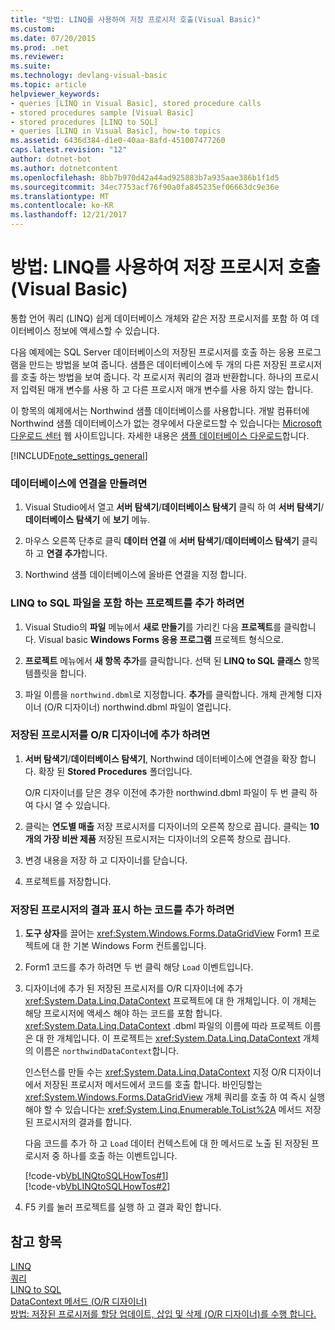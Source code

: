 ```yaml
---
title: "방법: LINQ를 사용하여 저장 프로시저 호출(Visual Basic)"
ms.custom: 
ms.date: 07/20/2015
ms.prod: .net
ms.reviewer: 
ms.suite: 
ms.technology: devlang-visual-basic
ms.topic: article
helpviewer_keywords:
- queries [LINQ in Visual Basic], stored procedure calls
- stored procedures sample [Visual Basic]
- stored procedures [LINQ to SQL]
- queries [LINQ in Visual Basic], how-to topics
ms.assetid: 6436d384-d1e0-40aa-8afd-451007477260
caps.latest.revision: "12"
author: dotnet-bot
ms.author: dotnetcontent
ms.openlocfilehash: 8bb7b970d42a44ad925883b7a935aae386b1f1d5
ms.sourcegitcommit: 34ec7753acf76f90a0fa845235ef06663dc9e36e
ms.translationtype: MT
ms.contentlocale: ko-KR
ms.lasthandoff: 12/21/2017
---
```

# <a name="how-to-call-a-stored-procedure-by-using-linq-visual-basic"></a>방법: LINQ를 사용하여 저장 프로시저 호출(Visual Basic)
통합 언어 쿼리 (LINQ) 쉽게 데이터베이스 개체와 같은 저장 프로시저를 포함 하 여 데이터베이스 정보에 액세스할 수 있습니다.  
  
 다음 예제에는 SQL Server 데이터베이스의 저장된 프로시저를 호출 하는 응용 프로그램을 만드는 방법을 보여 줍니다. 샘플은 데이터베이스에 두 개의 다른 저장된 프로시저를 호출 하는 방법을 보여 줍니다. 각 프로시저 쿼리의 결과 반환합니다. 하나의 프로시저 입력된 매개 변수를 사용 하 고 다른 프로시저 매개 변수를 사용 하지 않는 합니다.  
  
 이 항목의 예제에서는 Northwind 샘플 데이터베이스를 사용합니다. 개발 컴퓨터에 Northwind 샘플 데이터베이스가 없는 경우에서 다운로드할 수 있습니다는 [Microsoft 다운로드 센터](http://go.microsoft.com/fwlink/?LinkID=98088) 웹 사이트입니다. 자세한 내용은 [샘플 데이터베이스 다운로드](../../../../framework/data/adonet/sql/linq/downloading-sample-databases.md)합니다.  
  
[!INCLUDE[note_settings_general](~/includes/note-settings-general-md.md)]  
  
### <a name="to-create-a-connection-to-a-database"></a>데이터베이스에 연결을 만들려면  
  
1.  Visual Studio에서 열고 **서버 탐색기**/**데이터베이스 탐색기** 클릭 하 여 **서버 탐색기**/**데이터베이스 탐색기** 에 **보기** 메뉴.  
  
2.  마우스 오른쪽 단추로 클릭 **데이터 연결** 에 **서버 탐색기**/**데이터베이스 탐색기** 클릭 하 고 **연결 추가**합니다.  
  
3.  Northwind 샘플 데이터베이스에 올바른 연결을 지정 합니다.  
  
### <a name="to-add-a-project-that-contains-a-linq-to-sql-file"></a>LINQ to SQL 파일을 포함 하는 프로젝트를 추가 하려면  
  
1.  Visual Studio의 **파일** 메뉴에서 **새로 만들기**를 가리킨 다음 **프로젝트**를 클릭합니다. Visual basic **Windows Forms 응용 프로그램** 프로젝트 형식으로.  
  
2.  **프로젝트** 메뉴에서 **새 항목 추가**를 클릭합니다. 선택 된 **LINQ to SQL 클래스** 항목 템플릿을 합니다.  
  
3.  파일 이름을 `northwind.dbml`로 지정합니다. **추가**를 클릭합니다. 개체 관계형 디자이너 (O/R 디자이너) northwind.dbml 파일이 열립니다.  
  
### <a name="to-add-stored-procedures-to-the-or-designer"></a>저장된 프로시저를 O/R 디자이너에 추가 하려면  
  
1.  **서버 탐색기**/**데이터베이스 탐색기**, Northwind 데이터베이스에 연결을 확장 합니다. 확장 된 **Stored Procedures** 폴더입니다.  
  
     O/R 디자이너를 닫은 경우 이전에 추가한 northwind.dbml 파일이 두 번 클릭 하 여 다시 열 수 있습니다.  
  
2.  클릭는 **연도별 매출** 저장 프로시저를 디자이너의 오른쪽 창으로 끕니다. 클릭는 **10 개의 가장 비싼 제품** 저장된 프로시저는 디자이너의 오른쪽 창으로 끕니다.  
  
3.  변경 내용을 저장 하 고 디자이너를 닫습니다.  
  
4.  프로젝트를 저장합니다.  
  
### <a name="to-add-code-to-display-the-results-of-the-stored-procedures"></a>저장된 프로시저의 결과 표시 하는 코드를 추가 하려면  
  
1.  **도구 상자**를 끌어는 <xref:System.Windows.Forms.DataGridView> Form1 프로젝트에 대 한 기본 Windows Form 컨트롤입니다.  
  
2.  Form1 코드를 추가 하려면 두 번 클릭 해당 `Load` 이벤트입니다.  
  
3.  디자이너에 추가 된 저장된 프로시저를 O/R 디자이너에 추가 <xref:System.Data.Linq.DataContext> 프로젝트에 대 한 개체입니다. 이 개체는 해당 프로시저에 액세스 해야 하는 코드를 포함 합니다. <xref:System.Data.Linq.DataContext> .dbml 파일의 이름에 따라 프로젝트 이름은 대 한 개체입니다. 이 프로젝트는 <xref:System.Data.Linq.DataContext> 개체의 이름은 `northwindDataContext`합니다.  
  
     인스턴스를 만들 수는 <xref:System.Data.Linq.DataContext> 지정 O/R 디자이너에서 저장된 프로시저 메서드에서 코드를 호출 합니다. 바인딩할는 <xref:System.Windows.Forms.DataGridView> 개체 쿼리를 호출 하 여 즉시 실행 해야 할 수 있습니다는 <xref:System.Linq.Enumerable.ToList%2A> 메서드 저장된 프로시저의 결과를 합니다.  
  
     다음 코드를 추가 하 고 `Load` 데이터 컨텍스트에 대 한 메서드로 노출 된 저장된 프로시저 중 하나를 호출 하는 이벤트입니다.  
  
     [!code-vb[VbLINQtoSQLHowTos#1](../../../../visual-basic/programming-guide/language-features/linq/codesnippet/VisualBasic/how-to-call-a-stored-procedure-by-using-linq_1.vb)]  
    [!code-vb[VbLINQtoSQLHowTos#2](../../../../visual-basic/programming-guide/language-features/linq/codesnippet/VisualBasic/how-to-call-a-stored-procedure-by-using-linq_2.vb)]  
  
4.  F5 키를 눌러 프로젝트를 실행 하 고 결과 확인 합니다.  
  
## <a name="see-also"></a>참고 항목  
 [LINQ](../../../../visual-basic/programming-guide/language-features/linq/index.md)  
 [쿼리](../../../../visual-basic/language-reference/queries/queries.md)  
 [LINQ to SQL](../../../../framework/data/adonet/sql/linq/index.md)  
 [DataContext 메서드 (O/R 디자이너)](/visualstudio/data-tools/datacontext-methods-o-r-designer)  
 [방법: 저장된 프로시저를 할당 업데이트, 삽입 및 삭제 (O/R 디자이너)를 수행 합니다.](http://msdn.microsoft.com/library/e88224ab-ff61-4a3a-b6b8-6f3694546cac)
